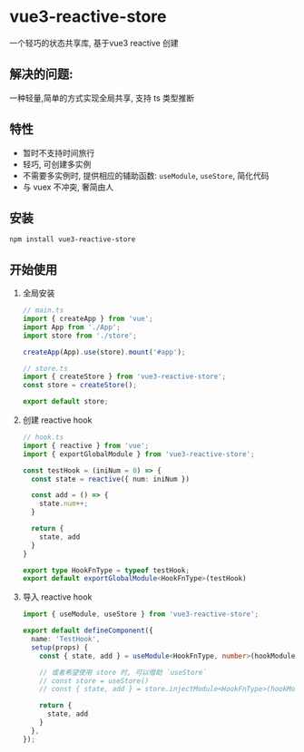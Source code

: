 # vue3-reactive-store
一个轻巧的状态共享库, 基于vue3 reactive 创建

## 解决的问题:
一种轻量,简单的方式实现全局共享, 支持 ts 类型推断

## 特性
- 暂时不支持时间旅行
- 轻巧, 可创建多实例
- 不需要多实例时, 提供相应的辅助函数: `useModule`, `useStore`, 简化代码
- 与 vuex 不冲突, 奢简由人

## 安装
`npm install vue3-reactive-store`

## 开始使用
1. 全局安装
    ```ts
    // main.ts
    import { createApp } from 'vue';
    import App from './App';
    import store from './store';

    createApp(App).use(store).mount('#app');
    ```

    ```ts
    // store.ts
    import { createStore } from 'vue3-reactive-store';
    const store = createStore();

    export default store;
    ```
2. 创建 reactive hook
    ```ts
    // hook.ts
    import { reactive } from 'vue';
    import { exportGlobalModule } from 'vue3-reactive-store';

    const testHook = (iniNum = 0) => {
      const state = reactive({ num: iniNum })

      const add = () => {
        state.num++;
      }

      return {
        state, add
      }
    }

    export type HookFnType = typeof testHook;
    export default exportGlobalModule<HookFnType>(testHook)
    ```
3. 导入 reactive hook
    ```ts
    import { useModule, useStore } from 'vue3-reactive-store';

    export default defineComponent({
      name: 'TestHook',
      setup(props) {
        const { state, add } = useModule<HookFnType, number>(hookModule, 10);

        // 或者希望使用 store 时, 可以借助 `useStore`
        // const store = useStore()
        // const { state, add } = store.injectModule<HookFnType>(hookModule);

        return {
          state, add
        }
      },
    });
    ```
